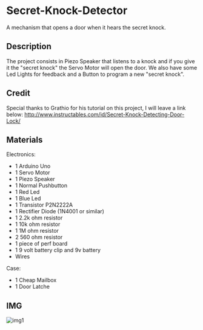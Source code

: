 # Secret-Knock-Detector
A mechanism that opens a door when it hears the secret knock.

## Description
The project consists in Piezo Speaker that  listens to a knock and if you give it the "secret knock" the Servo Motor will open the door. We also have some Led Lights for feedback and a Button to program a new "secret knock".

## Credit
Special thanks to Grathio for his tutorial on this project, I will leave a link below:
http://www.instructables.com/id/Secret-Knock-Detecting-Door-Lock/

## Materials

Electronics:
* 1 Arduino Uno
* 1 Servo Motor
* 1 Piezo Speaker
* 1 Normal Pushbutton
* 1 Red Led
* 1 Blue Led
* 1 Transistor P2N2222A
* 1 Rectifier Diode (1N4001 or similar)
* 1 2.2k ohm resistor
* 1 10k ohm resistor
* 1 1M ohm resistor
* 2 560 ohm resistor
* 1 piece of perf board
* 1 9 volt battery clip and 9v battery
*  Wires

Case:
* 1 Cheap Mailbox
* 1 Door Latche

## IMG

![img1](https://user-images.githubusercontent.com/19936310/37115855-1f39db6a-2255-11e8-84a3-dc9202c4556e.jpg)

